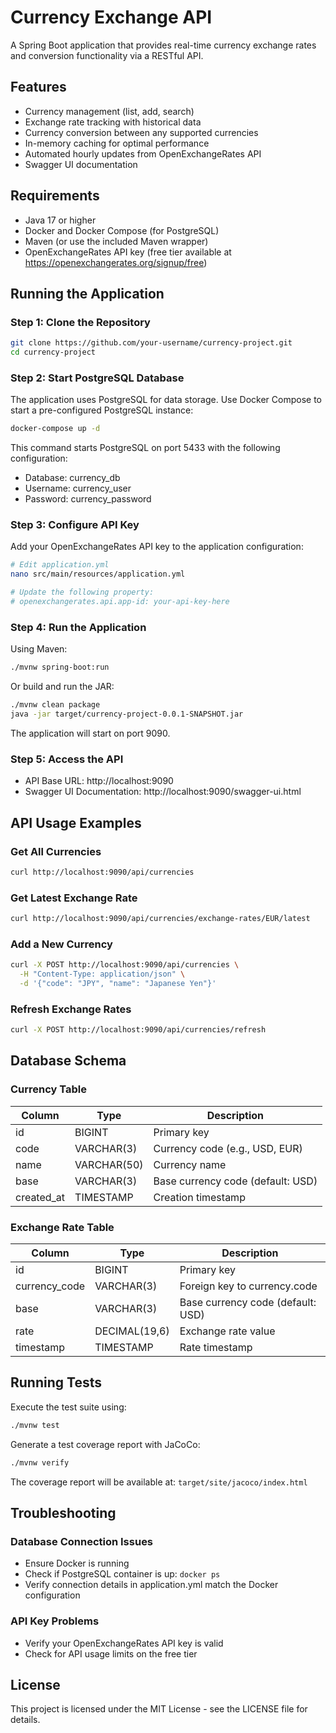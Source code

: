 # Currency Exchange API

A Spring Boot application that provides real-time currency exchange rates and conversion functionality via a RESTful API.

## Features

- Currency management (list, add, search)
- Exchange rate tracking with historical data
- Currency conversion between any supported currencies
- In-memory caching for optimal performance
- Automated hourly updates from OpenExchangeRates API
- Swagger UI documentation

## Requirements

- Java 17 or higher
- Docker and Docker Compose (for PostgreSQL)
- Maven (or use the included Maven wrapper)
- OpenExchangeRates API key (free tier available at https://openexchangerates.org/signup/free)

## Running the Application

### Step 1: Clone the Repository

```bash
git clone https://github.com/your-username/currency-project.git
cd currency-project
```

### Step 2: Start PostgreSQL Database

The application uses PostgreSQL for data storage. Use Docker Compose to start a pre-configured PostgreSQL instance:

```bash
docker-compose up -d
```

This command starts PostgreSQL on port 5433 with the following configuration:
- Database: currency_db
- Username: currency_user
- Password: currency_password

### Step 3: Configure API Key

Add your OpenExchangeRates API key to the application configuration:

```bash
# Edit application.yml
nano src/main/resources/application.yml

# Update the following property:
# openexchangerates.api.app-id: your-api-key-here
```

### Step 4: Run the Application

Using Maven:

```bash
./mvnw spring-boot:run
```

Or build and run the JAR:

```bash
./mvnw clean package
java -jar target/currency-project-0.0.1-SNAPSHOT.jar
```

The application will start on port 9090.

### Step 5: Access the API

- API Base URL: http://localhost:9090
- Swagger UI Documentation: http://localhost:9090/swagger-ui.html

## API Usage Examples

### Get All Currencies

```bash
curl http://localhost:9090/api/currencies
```

### Get Latest Exchange Rate

```bash
curl http://localhost:9090/api/currencies/exchange-rates/EUR/latest
```

### Add a New Currency

```bash
curl -X POST http://localhost:9090/api/currencies \
  -H "Content-Type: application/json" \
  -d '{"code": "JPY", "name": "Japanese Yen"}'
```

### Refresh Exchange Rates

```bash
curl -X POST http://localhost:9090/api/currencies/refresh
```

## Database Schema

### Currency Table
| Column     | Type              | Description                           |
|------------|-------------------|---------------------------------------|
| id         | BIGINT            | Primary key                           |
| code       | VARCHAR(3)        | Currency code (e.g., USD, EUR)        |
| name       | VARCHAR(50)       | Currency name                         |
| base       | VARCHAR(3)        | Base currency code (default: USD)     |
| created_at | TIMESTAMP         | Creation timestamp                    |

### Exchange Rate Table
| Column        | Type              | Description                           |
|---------------|-------------------|---------------------------------------|
| id            | BIGINT            | Primary key                           |
| currency_code | VARCHAR(3)        | Foreign key to currency.code          |
| base          | VARCHAR(3)        | Base currency code (default: USD)     |
| rate          | DECIMAL(19,6)     | Exchange rate value                   |
| timestamp     | TIMESTAMP         | Rate timestamp                        |

## Running Tests

Execute the test suite using:

```bash
./mvnw test
```

Generate a test coverage report with JaCoCo:

```bash
./mvnw verify
```

The coverage report will be available at: `target/site/jacoco/index.html`

## Troubleshooting

### Database Connection Issues
- Ensure Docker is running
- Check if PostgreSQL container is up: `docker ps`
- Verify connection details in application.yml match the Docker configuration

### API Key Problems
- Verify your OpenExchangeRates API key is valid
- Check for API usage limits on the free tier

## License

This project is licensed under the MIT License - see the LICENSE file for details.